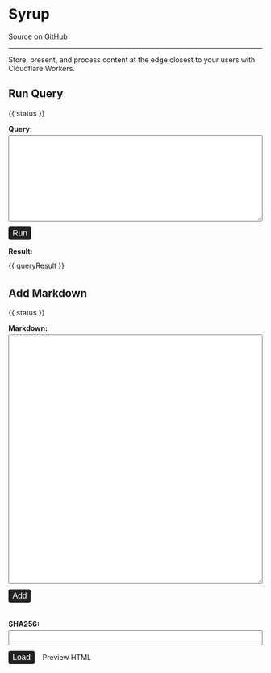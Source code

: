 # Syrup

<div>
  <Badge text="alpha" type="warn" />
  <a href="https://github.com/RoyalIcing/syrup">Source on GitHub</a>
</div>

---

Store, present, and process content at the edge closest to your users with Cloudflare Workers.

## Run Query

<form class="collected-edge-form collected-edge-run-query-form">
  <p>{{ status }}</p>

  <fieldset>
    <label>
      Query:
      <textarea v-model="query" rows="8"></textarea>
    </label>
    <button type="submit" name="runQuery" @click.prevent="runQuery">Run</button>
    <p class="label">Result:</p>
    <div>{{ queryResult }}</div>
  </fieldset>
</form>

## Add Markdown

<form class="collected-edge-form collected-edge-add-text-content-form">
  <p>{{ status }}</p>

  <fieldset>
    <label>
      Markdown:
      <textarea v-model="textContent" rows="25"></textarea>
    </label>
    <button type="submit" name="add" @click.prevent="addToStore">Add</button>
  </fieldset>

  <fieldset>
    <label>
      SHA256:
      <input v-model="sha256">
    </label>
    <button type="submit" name="load" @click.prevent="loadFromStore" class="mr-3">Load</button>
    <a :href="previewURL" target="_blank">Preview HTML</a>
  </fieldset>
</form>

<style lang="scss">
.collected-edge-form {
  .mr-3 {
    margin-right: 0.75rem;
  }

  fieldset {
    padding: 0;
    margin: 0;
    margin-bottom: 2.1rem;
    border: none;
  }
  label, .label {
    display: block;
    margin-bottom: 0.7rem;
    font-weight: bold;
  }

  input, textarea {
    width: 100%;
    display: block;
    padding: 0.5rem;
    margin-top: 0.25rem;
    font-size: 1rem;
  }
  input {
    padding: 0.25rem 0.5rem;
  }

  button {
    display: inline-block;
    padding: 0.25rem 0.5rem;
    font-size: 1rem;
    color: white;
    background: #222;
    border: none;
    border-radius: 0.25em;
  }
}
</style>

<script>
export default {
  data() {
    return {
      isDev: false,
      status: "",
      query: "Viewer.ipAddress|>Digest.sha256",
      queryResult: null,
      textContent: `# This is an example of Syrup

Make changes, then press **Add** below to save this content.

Then click on **Preview HTML** below to see a preview inside a simple server-rendered HTML page.`,
      sha256: "465e79d70ce57dac6fb7fe93ce76a889a92f0967dc44dd03f4030e899f9ef613"
    };
  },
  computed: {
    baseURL() {
      return this.isDev ? "http://localhost:5533" : "https://collected.systems"
    },
    previewURL() {
      return `${this.baseURL}/pipeline/1/"${this.sha256}"%7C%3EStore.readTextMarkdown%7C%3EMarkdown.toHTML%7C%3EHTML.wrapInPage`
    }
  },
  beforeMount() {
    const isDev = window.location.hostname === "localhost";
    this.isDev = isDev;
  },
  methods: {
    runQuery(event) {
      const query = this.query;

      const receiver = this;
      fetch(`${this.baseURL}/pipeline/1/${encodeURIComponent(query)}`)
        .then(function(response) {
          console.log('result received', response.status);
          return response.text();
        })
        .then(function(text) {
          console.log('result text', text);
          receiver.queryResult = text;
        })
        .catch(function(error) {
          receiver.status = `Error: ${error.message}`;
        });
    },
    loadFromStore(event) {
      const sha256 = (this.sha256 || "").trim();
      if (!sha256) {
        return;
      }

      const receiver = this;
      fetch(`${this.baseURL}/pipeline/1/"${sha256}"%7C%3EStore.readTextMarkdown`)
        .then(function(response) {
          return response.text();
        })
        .then(function(text) {
          receiver.textContent = text;
        })
        .catch(function(error) {
          receiver.status = `Error: ${error.message}`;
        });
    },
    addToStore(event) {
      const receiver = this;
      fetch(`${this.baseURL}/pipeline/1/Input.read%7C%3EStore.addTextMarkdown`, {
        method: "post",
        body: this.textContent
      })
        .then(function(response) {
          return response.json();
        })
        .then(function(json) {
          receiver.sha256 = json.data;
        })
        .catch(function(error) {
          receiver.status = `Error: ${error.message}`;
        });
    }
  }
};
</script>
